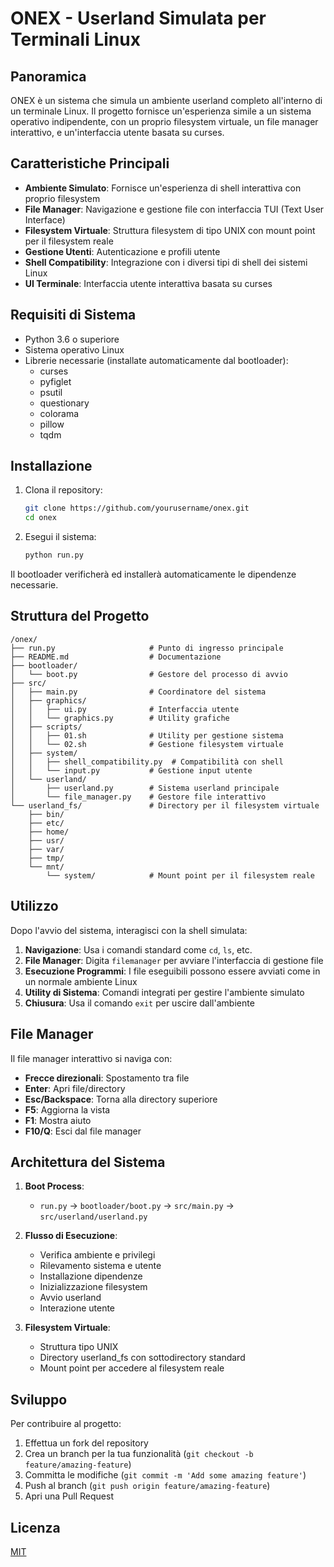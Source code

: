 # ONEX - Userland Simulata per Terminali Linux

## Panoramica

ONEX è un sistema che simula un ambiente userland completo all'interno di un terminale Linux. Il progetto fornisce un'esperienza simile a un sistema operativo indipendente, con un proprio filesystem virtuale, un file manager interattivo, e un'interfaccia utente basata su curses.

## Caratteristiche Principali

- **Ambiente Simulato**: Fornisce un'esperienza di shell interattiva con proprio filesystem
- **File Manager**: Navigazione e gestione file con interfaccia TUI (Text User Interface)
- **Filesystem Virtuale**: Struttura filesystem di tipo UNIX con mount point per il filesystem reale
- **Gestione Utenti**: Autenticazione e profili utente
- **Shell Compatibility**: Integrazione con i diversi tipi di shell dei sistemi Linux
- **UI Terminale**: Interfaccia utente interattiva basata su curses

## Requisiti di Sistema

- Python 3.6 o superiore
- Sistema operativo Linux
- Librerie necessarie (installate automaticamente dal bootloader):
  - curses
  - pyfiglet
  - psutil
  - questionary
  - colorama
  - pillow
  - tqdm

## Installazione

1. Clona il repository:
   ```bash
   git clone https://github.com/yourusername/onex.git
   cd onex
   ```

2. Esegui il sistema:
   ```bash
   python run.py
   ```

Il bootloader verificherà ed installerà automaticamente le dipendenze necessarie.

## Struttura del Progetto

```
/onex/
├── run.py                     # Punto di ingresso principale
├── README.md                  # Documentazione
├── bootloader/
│   └── boot.py                # Gestore del processo di avvio
├── src/
│   ├── main.py                # Coordinatore del sistema
│   ├── graphics/
│   │   ├── ui.py              # Interfaccia utente
│   │   └── graphics.py        # Utility grafiche
│   ├── scripts/
│   │   ├── 01.sh              # Utility per gestione sistema
│   │   └── 02.sh              # Gestione filesystem virtuale
│   ├── system/
│   │   ├── shell_compatibility.py  # Compatibilità con shell
│   │   └── input.py           # Gestione input utente
│   └── userland/
│       ├── userland.py        # Sistema userland principale
│       └── file_manager.py    # Gestore file interattivo
└── userland_fs/               # Directory per il filesystem virtuale
    ├── bin/
    ├── etc/
    ├── home/
    ├── usr/
    ├── var/
    ├── tmp/
    └── mnt/
        └── system/            # Mount point per il filesystem reale
```

## Utilizzo

Dopo l'avvio del sistema, interagisci con la shell simulata:

1. **Navigazione**: Usa i comandi standard come `cd`, `ls`, etc.
2. **File Manager**: Digita `filemanager` per avviare l'interfaccia di gestione file
3. **Esecuzione Programmi**: I file eseguibili possono essere avviati come in un normale ambiente Linux
4. **Utility di Sistema**: Comandi integrati per gestire l'ambiente simulato
5. **Chiusura**: Usa il comando `exit` per uscire dall'ambiente

## File Manager

Il file manager interattivo si naviga con:

- **Frecce direzionali**: Spostamento tra file
- **Enter**: Apri file/directory
- **Esc/Backspace**: Torna alla directory superiore
- **F5**: Aggiorna la vista
- **F1**: Mostra aiuto
- **F10/Q**: Esci dal file manager

## Architettura del Sistema

1. **Boot Process**:
   - `run.py` → `bootloader/boot.py` → `src/main.py` → `src/userland/userland.py`

2. **Flusso di Esecuzione**:
   - Verifica ambiente e privilegi
   - Rilevamento sistema e utente
   - Installazione dipendenze
   - Inizializzazione filesystem
   - Avvio userland
   - Interazione utente

3. **Filesystem Virtuale**:
   - Struttura tipo UNIX
   - Directory userland_fs con sottodirectory standard
   - Mount point per accedere al filesystem reale

## Sviluppo

Per contribuire al progetto:

1. Effettua un fork del repository
2. Crea un branch per la tua funzionalità (`git checkout -b feature/amazing-feature`)
3. Committa le modifiche (`git commit -m 'Add some amazing feature'`)
4. Push al branch (`git push origin feature/amazing-feature`)
5. Apri una Pull Request

## Licenza

[MIT](https://choosealicense.com/licenses/mit/)
